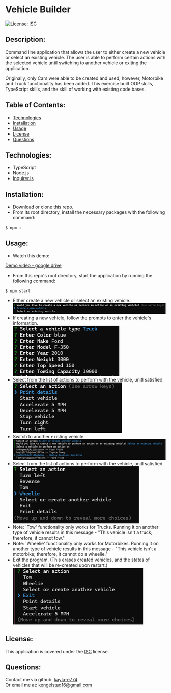 # Vehicle Builder
[![License: ISC](https://img.shields.io/badge/License-ISC-blue.svg)](https://opensource.org/licenses/ISC)

## Description:
Command line application that allows the user to either create a new vehicle or select an existing vehicle. The user is able to perform certain actions with the selected vehicle until switching to another vehicle or exiting the application.  

Originally, only Cars were able to be created and used; however, Motorbike and Truck functionality has been added. This exercise built OOP skills, TypeScript skills, and the skill of working with existing code bases.

## Table of Contents:
- [Technologies](#technologies)
- [Installation](#installation)
- [Usage](#usage)
- [License](#license)
- [Questions](#questions)

## Technologies:
- TypeScript
- Node.js
- [Inquirer.js](https://www.npmjs.com/package/inquirer)

## Installation:
- Download or clone this repo.
- From its root directory, install the necessary packages with the following command:
```
$ npm i
```
## Usage:
- Watch this demo:  

[Demo video - google drive](https://drive.google.com/file/d/1aqW21ntLOz3ER1M1Lx-zOiFXdQ1unV-K/view?usp=sharing)

- From this repo's root directory, start the application by running the following command:
```
$ npm start
```
- Either create a new vehicle or select an existing vehicle.  
![Create vehicle selection](./assets/images/createOrSelect.png)
- If creating a new vehicle, follow the prompts to enter the vehicle's information.  
![Vehicle creation prompts](./assets/images/createPrompts.png)
- Select from the list of actions to perform with the vehicle, unitl satisfied.  
![Select actions example](./assets/images/selectAction1.png)
- Switch to another existing vehicle.
![Switch vehicles prompt](./assets/images/selectVehicle.png)
- Select from the list of actions to perform with the vehicle, unitl satisfied.
![Select actions example](./assets/images/selectAction2.png)
- Note: 'Tow' functionality only works for Trucks. Running it on another type of vehicle results in this message - "This vehicle isn't a truck; therefore, it cannot tow."
- Note: 'Wheelie' functionality only works for Motorbikes. Running it on another type of vehicle results in this message - "This vehicle isn't a motorbike; therefore, it cannot do a wheelie."
- Exit the program. (This erases created vehicles, and the states of vehicles that will be re-created upon restart.)  
![Exit prompt](./assets/images/exit.png)

## License:
This application is covered under the [ISC](https://opensource.org/licenses/ISC) license.

## Questions:
Contact me via github: [kayla-e774](https://github.com/kayla-e774)  
Or email me at: <kengelstad16@gmail.com>

